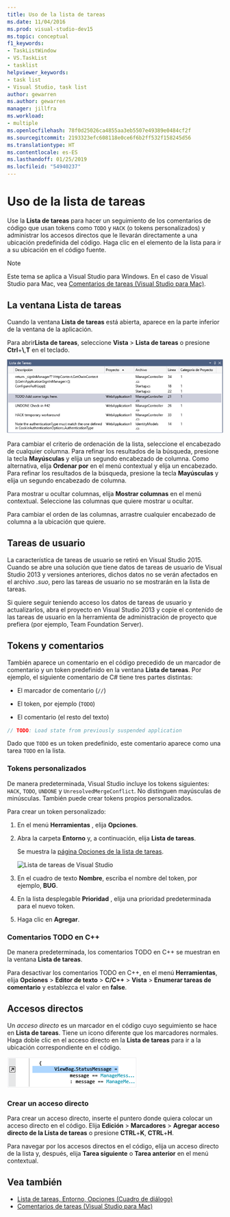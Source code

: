 ```yaml
---
title: Uso de la lista de tareas
ms.date: 11/04/2016
ms.prod: visual-studio-dev15
ms.topic: conceptual
f1_keywords:
- TaskListWindow
- VS.TaskList
- tasklist
helpviewer_keywords:
- task list
- Visual Studio, task list
author: gewarren
ms.author: gewarren
manager: jillfra
ms.workload:
- multiple
ms.openlocfilehash: 78f0d25026ca4855aa3eb5507e49389e0484cf2f
ms.sourcegitcommit: 2193323efc608118e0ce6f6b2ff532f158245d56
ms.translationtype: HT
ms.contentlocale: es-ES
ms.lasthandoff: 01/25/2019
ms.locfileid: "54940237"
---
```

# <a name="use-the-task-list"></a>Uso de la lista de tareas

Use la **Lista de tareas** para hacer un seguimiento de los comentarios de código que usan tokens como `TODO` y `HACK` (o tokens personalizados) y administrar los accesos directos que le llevarán directamente a una ubicación predefinida del código. Haga clic en el elemento de la lista para ir a su ubicación en el código fuente.

> [!NOTE]
> Este tema se aplica a Visual Studio para Windows. En el caso de Visual Studio para Mac, vea [Comentarios de tareas (Visual Studio para Mac)](/visualstudio/mac/task-comments).

## <a name="the-task-list-window"></a>La ventana Lista de tareas

Cuando la ventana **Lista de tareas** está abierta, aparece en la parte inferior de la ventana de la aplicación.

Para abrir**Lista de tareas**, seleccione **Vista** > **Lista de tareas** o presione **Ctrl**+**\\**,**T** en el teclado.

![Ventana Lista de tareas](../ide/media/vs2015_task_list.png)

Para cambiar el criterio de ordenación de la lista, seleccione el encabezado de cualquier columna. Para refinar los resultados de la búsqueda, presione la tecla **Mayúsculas** y elija un segundo encabezado de columna. Como alternativa, elija **Ordenar por** en el menú contextual y elija un encabezado. Para refinar los resultados de la búsqueda, presione la tecla **Mayúsculas** y elija un segundo encabezado de columna.

Para mostrar u ocultar columnas, elija **Mostrar columnas** en el menú contextual. Seleccione las columnas que quiere mostrar u ocultar.

Para cambiar el orden de las columnas, arrastre cualquier encabezado de columna a la ubicación que quiere.

## <a name="user-tasks"></a>Tareas de usuario

La característica de tareas de usuario se retiró en Visual Studio 2015. Cuando se abre una solución que tiene datos de tareas de usuario de Visual Studio 2013 y versiones anteriores, dichos datos no se verán afectados en el archivo *.suo*, pero las tareas de usuario no se mostrarán en la lista de tareas.

Si quiere seguir teniendo acceso los datos de tareas de usuario y actualizarlos, abra el proyecto en Visual Studio 2013 y copie el contenido de las tareas de usuario en la herramienta de administración de proyecto que prefiera (por ejemplo, Team Foundation Server).

## <a name="tokens-and-comments"></a>Tokens y comentarios

También aparece un comentario en el código precedido de un marcador de comentario y un token predefinido en la ventana **Lista de tareas**. Por ejemplo, el siguiente comentario de C# tiene tres partes distintas:

- El marcador de comentario (`//`)

- El token, por ejemplo (`TODO`)

- El comentario (el resto del texto)

```csharp
// TODO: Load state from previously suspended application
```

Dado que `TODO` es un token predefinido, este comentario aparece como una tarea `TODO` en la lista.

### <a name="custom-tokens"></a>Tokens personalizados

De manera predeterminada, Visual Studio incluye los tokens siguientes: `HACK`, `TODO`, `UNDONE` y `UnresolvedMergeConflict`. No distinguen mayúsculas de minúsculas. También puede crear tokens propios personalizados.

Para crear un token personalizado:

1. En el menú **Herramientas** , elija **Opciones**.

2. Abra la carpeta **Entorno** y, a continuación, elija **Lista de tareas**.

   Se muestra la [página Opciones de la lista de tareas](../ide/reference/task-list-environment-options-dialog-box.md).

   ![Lista de tareas de Visual Studio](../ide/media/vs2015_task_list_options.png)

3. En el cuadro de texto **Nombre**, escriba el nombre del token, por ejemplo, **BUG**.

4. En la lista desplegable **Prioridad** , elija una prioridad predeterminada para el nuevo token.

5. Haga clic en **Agregar**.

### <a name="c-todo-comments"></a>Comentarios TODO en C++

De manera predeterminada, los comentarios TODO en C++ se muestran en la ventana **Lista de tareas**.

Para desactivar los comentarios TODO en C++, en el menú **Herramientas**, elija **Opciones** > **Editor de texto** > **C/C++** > **Vista** > **Enumerar tareas de comentario** y establezca el valor en **false**.

## <a name="shortcuts"></a>Accesos directos

Un *acceso directo* es un marcador en el código cuyo seguimiento se hace en **Lista de tareas**. Tiene un icono diferente que los marcadores normales. Haga doble clic en el acceso directo en la **Lista de tareas** para ir a la ubicación correspondiente en el código.

![Icono de acceso directo de Visual Studio](../ide/media/vs2015_task_list_bookmark.png)

### <a name="create-a-shortcut"></a>Crear un acceso directo

Para crear un acceso directo, inserte el puntero donde quiera colocar un acceso directo en el código. Elija **Edición** > **Marcadores** > **Agregar acceso directo de la Lista de tareas** o presione **CTRL**+**K**, **CTRL**+**H**.

Para navegar por los accesos directos en el código, elija un acceso directo de la lista y, después, elija **Tarea siguiente** o **Tarea anterior** en el menú contextual.

## <a name="see-also"></a>Vea también

- [Lista de tareas, Entorno, Opciones (Cuadro de diálogo)](../ide/reference/task-list-environment-options-dialog-box.md)
- [Comentarios de tareas (Visual Studio para Mac)](/visualstudio/mac/task-comments)
